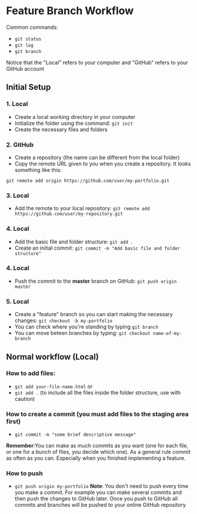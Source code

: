 # Feature Branch Workflow

Common commands:

- `git status`
- `git log`
- `git branch`


Notice that the "Local" refers to your computer and "GitHub" refers to your GitHub account

## Initial Setup

### 1. Local
- Create a local working directory in your computer
- Initialize the folder using the command: `git init`
- Create the necessary files and folders

### 2. GitHub
- Create a repository (the name can be different from the local folder)
- Copy the remote URL given to you when you create a repository. It looks something like this:
```
git remote add origin https://github.com/user/my-portfolio.git
```


### 3. Local
- Add the remote to your local repository: `git remote add https://github.com/user/my-repository.git`

### 4. Local
- Add the basic file and folder structure: `git add .`
- Create an initial commit: `git commit -m "Add basic file and folder structure"`

### 4. Local
- Push the commit to the **master** branch on GitHub: `git push origin master`

### 5. Local
- Create a "feature" branch so you can start making the necessary changes: `git checkout -b my-portfolio`
- You can check where you're standing by typing `git branch`
- You can move beteen branches by typing: `git checkout name-of-my-branch`


## Normal workflow (Local)

### How to add files:
- `git add your-file-name.html`
or
- `git add .` (to include all the files inside the folder structure, use with caution)


### How to create a commit (you must add files to the staging area first)
- `git commit -m "some brief descriptive message"`

**Remember**:You can make as much commits as you want (one for each file, or one for a bunch of files, you decide which one). As a general rule commit as often as you can. Especially when you finished implementing a feature.

### How to push
- `git push origin my-portfolio`
**Note**: You don't need to push every time you make a commit. For example you can make several commits and then push the changes to GitHub later. Once you push to GitHub all commits and branches will be pushed to your online GitHub repository



